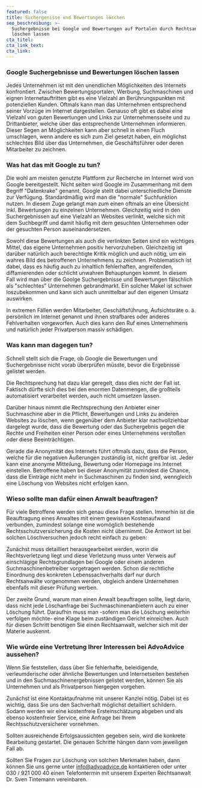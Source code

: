 ```yaml
---
featured: false
title: Suchergenisse und Bewertungen löschen
seo_beschreibung: >-
  Suchergebnisse bei Google und Bewertungen auf Portalen durch Rechtsanwalt
  löschen lassen
cta_titel:
cta_link_text:
cta_link:
---
```


### Google Suchergebnisse und Bewertungen l&ouml;schen lassen

Jedes Unternehmen ist mit den unendlichen M&ouml;glichkeiten des Internets konfrontiert. Zwischen Bewertungsportalen, Werbung, Suchmaschinen und eignen Internetauftritten gibt es eine Vielzahl an Ber&uuml;hrungspunkten mit potenziellen Kunden. Oftmals kann man das Unternehmen entsprechend seiner Vorz&uuml;ge im Internet dargestellen. Genauso oft gibt es dabei eine Vielzahl von guten Bewertungen und Links zur Unternehmensseite und zu Drittanbieter, welche &uuml;ber das entsprechende Unternehmen informieren. Dieser Segen an M&ouml;glichkeiten kann aber schnell in einen Fluch umschlagen, wenn andere es sich zum Ziel gesetzt haben, ein m&ouml;glichst schlechtes Bild &uuml;ber das Unternehmen, die Gesch&auml;ftsf&uuml;hrer oder deren Mitarbeiter zu zeichnen.

### Was hat das mit Google zu tun?

Die wohl am meisten genutzte Plattform zur Recherche im Internet wird von Google bereitgestellt. Nicht selten wird Google im Zusammenhang mit dem Begriff "Datenkrake" genannt. Google stellt dabei unterschiedliche Dienste zur Verf&uuml;gung. Standardm&auml;&szlig;ig wird man die "normale" Suchfunktion nutzen. In diesem Zuge gelangt man zum einen oftmals an eine &Uuml;bersicht inkl. Bewertungen zu einzelnen Unternehmen. Gleichzeitig wird in den Suchergebnissen auf eine Vielzahl an Websites verlinkt, welche sich mit dem Suchbegriff und damit h&auml;ufig mit dem gesuchten Unternehmen oder der gesuchten Person auseinandersetzen.&nbsp;

Sowohl diese Bewertungen als auch die verlinkten Seiten sind ein wichtiges Mittel, das eigene Unternehmen positiv hervorzuheben. Gleichzeitig ist dar&uuml;ber nat&uuml;rlich auch berechtigte Kritik m&ouml;glich und auch n&ouml;tig, um ein wahres Bild des betroffenen Unternehmens zu zeichnen. Problematisch ist dabei, dass es h&auml;ufig auch zu inhaltlich fehlerhaften, angreifenden, diffamierenden oder schlicht unwahren Behauptungen kommt. In diesem Fall wird man &uuml;ber die Goolge Suchergebnisse und Bewertungen f&auml;lschlich als "schlechtes" Unternehmen gebrandmarkt. Ein solcher Makel ist schwer loszubekommen und kann sich auch unmittelbar auf den eigenen Umsatz auswirken.

In extremen F&auml;llen werden Mitarbeiter, Gesch&auml;ftsf&uuml;hrung, Aufsichtsr&auml;te o. &auml;. pers&ouml;nlich im Internet genannt und ihnen strafbares oder anderes Fehlverhalten vorgeworfen. Auch dies kann den Ruf eines Unternehmens und nat&uuml;rlich jeder Privatperson massiv sch&auml;digen.

### Was kann man dagegen tun?

Schnell stellt sich die Frage, ob Google die Bewertungen und Suchergebnisse nicht vorab &uuml;berpr&uuml;fen m&uuml;sste, bevor die Ergebnisse gelistet werden.

Die Rechtsprechung hat dazu klar geregelt, dass dies nicht der Fall ist. Faktisch d&uuml;rfte sich dies bei den enormen Datenmengen, die gro&szlig;teils automatisiert verarbeitet werden, auch nicht umsetzen lassen.

Dar&uuml;ber hinaus nimmt die Rechtsprechung den Anbieter einer Suchmaschine aber in die Pflicht, Bewertungen und Links zu anderen Websites zu l&ouml;schen, wenn gegen&uuml;ber dem Anbieter klar nachvollziehbar dargelegt wurde, dass die Bewertung oder das Suchergebnis gegen die Rechte und Freiheiten einer Person oder eines Unternehmens versto&szlig;en oder diese Beeintr&auml;chtigen.

Gerade die Anonymit&auml;t des Internets f&uuml;hrt oftmals dazu, dass die Person, welche f&uuml;r die negativen &Auml;u&szlig;erungen zust&auml;ndig ist, nicht greifbar ist. Jeder kann eine anonyme Mitteilung, Bewertung oder Homepage ins Internet einstellen. Betroffene haben bei dieser Anonymit&auml;t zumindest die Chance, dass die Eintr&auml;ge nicht mehr in Suchmaschinen zu finden sind, wenngleich eine L&ouml;schung von Websites nicht erfolgen kann.&nbsp;

### Wieso sollte man daf&uuml;r einen Anwalt beauftragen?

F&uuml;r viele Betroffene werden sich genau diese Frage stellen. Immerhin ist die Beauftragung eines Anwaltes mit einem gewissen Kostenaufwand verbunden, zumindest solange eine wom&ouml;glich bestehende Rechtsschutzversicherung die Kosten nicht &uuml;bernimmt. Die Antwort ist bei solchen L&ouml;schversuchen jedoch recht einfach zu geben:

Zun&auml;chst muss detailliert herausgearbeitet werden, worin die Rechtsverletzung liegt und diese Verletzung muss unter Verweis auf einschl&auml;gige Rechtsgrundlagen bei Google oder einem anderen Suchmaschinenbetreiber vorgetragen werden. Schon die rechtliche Einordnung des konkreten Lebenssachverhalts darf nur durch Rechtsanw&auml;lte vorgenommen werden, obgleich andere Unternehmen ebenfalls mit dieser Pr&uuml;fung werben.

Der zweite Grund, warum man einen Anwalt beauftragen sollte, liegt darin, dass nicht jede L&ouml;schanfrage bei Suchmaschinenanbietern auch zu einer L&ouml;schung f&uuml;hrt. Daraufhin muss man -sofern man die L&ouml;schung weiterhin verfolgen m&ouml;chte- eine Klage beim zust&auml;ndigen Gericht einreichen. Auch f&uuml;r diesen Schritt ben&ouml;tigen Sie einen Rechtsanwalt, welcher sich mit der Materie auskennt.

### Wie w&uuml;rde eine Vertretung Ihrer Interessen bei AdvoAdvice aussehen?

Wenn Sie feststellen, dass &uuml;ber Sie fehlerhafte, beleidigende, verleumderische oder &auml;hnliche Bewertungen und Internetseiten bestehen und in den Suchmaschinenergebnissen gelistet werden, k&ouml;nnen Sie als Unternehmen und als Privatperson hiergegen vorgehen.

Zun&auml;chst ist eine Kontaktaufnahme mit unserer Kanzlei n&ouml;tig. Dabei ist es wichtig, dass Sie uns den Sachverhalt m&ouml;glichst detailliert schildern. Sodann werden wir eine kostenfreie Ersteinsch&auml;tzung abgeben und als ebenso kostenfreier Service, eine Anfrage bei Ihrem Rechtsschutzversicherer vornehmen.

Sollten ausreichende Erfolgsaussichten gegeben sein, wird die konkrete Bearbeitung gestartet. Die genauen Schritte h&auml;ngen dann vom jeweiligen Fall ab.

Sollten Sie Fragen zur L&ouml;schung von solchen Merkmalen haben, dann k&ouml;nnen Sie uns gerne unter info@advoadvice.de kontaktieren oder unter 030 / 921 000 40 einen Telefontermin mit unserem Experten Rechtsanwalt Dr. Sven Tintemann vereinbaren.